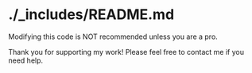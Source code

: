 # ./_includes/README.md

Modifying this code is NOT recommended unless you are a pro.

Thank you for supporting my work! Please feel free to contact me if you need help.


